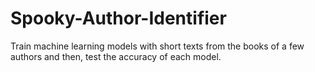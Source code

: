 # Spooky-Author-Identifier
Train machine learning models with short texts from the books of a few authors and then, test the accuracy of each model.
